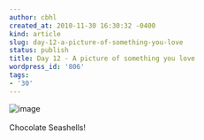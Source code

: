 ```yaml
---
author: cbhl
created_at: 2010-11-30 16:30:32 -0400
kind: article
slug: day-12-a-picture-of-something-you-love
status: publish
title: Day 12 - A picture of something you love
wordpress_id: '806'
tags:
- '30'
---
```


![image](//images.michael-chang.ca/blog/wp-content/uploads/2010/11/wpid-IMG_20101126_174428.jpg)\
\
Chocolate Seashells!
